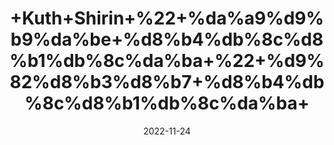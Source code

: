 ---
title: '+Kuth+Shirin+%22+%da%a9%d9%b9%da%be+%d8%b4%db%8c%d8%b1%db%8c%da%ba+%22+%d9%82%d8%b3%d8%b7+%d8%b4%db%8c%d8%b1%db%8c%da%ba+'
date: '2022-11-24' 
metatag: '' 
inventory: '0' 
draft: false 
# meta description 
shortDescripton: 'Marine+Costus+%22+Costus+root+is+used+for+treating+worm+(nematode)+infections.+Costus+oil+is+used+for+asthma%2c+cough%2c+gas%2c+and+severe+intestinal+diseases+such+as+dysentery+and+cholera.'
description: 'Herbs+%d8%ac%da%91%db%8c+%d8%a8%d9%88%d9%b9%db%8c'
longdescription: ''
tags: ''
brand: 'Top2'
subCategory: ''
unit: '50 gm-Pk'
sellCount: '0'
featured: False
# product Price
price: '50.0'
# Product Short Description
shortDescription: 'Marine+Costus+%22+Costus+root+is+used+for+treating+worm+(nematode)+infections.+Costus+oil+is+used+for+asthma%2c+cough%2c+gas%2c+and+severe+intestinal+diseases+such+as+dysentery+and+cholera.'
productID: 'B4D13965-1527-ED11-9968-005056B3A416'
type: 'products'
category: 'Herbs+%d8%ac%da%91%db%8c+%d8%a8%d9%88%d9%b9%db%8c' 
thumnailproduct: 'https://eraconnect.blob.core.windows.net/product-images/aminsaddiquidawakhana/f571e4d6-4df2-4bc9-ba1b-3f2714edd480.webp' 
images:
  - image: 'https://eraconnect.blob.core.windows.net/product-images/aminsaddiquidawakhana/f571e4d6-4df2-4bc9-ba1b-3f2714edd480.webp'  
Variants:
---